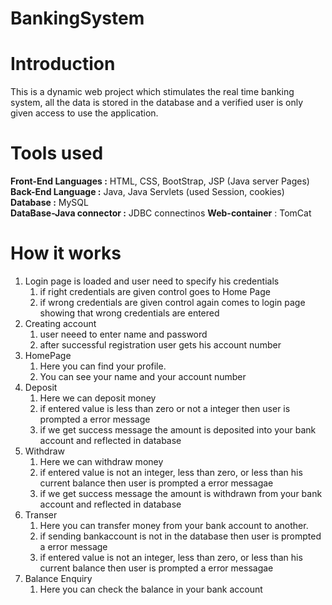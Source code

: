 # BankingSystem

# Introduction

This is a dynamic web project which stimulates the real time banking system, all the data is stored in the database and a verified user is only given access to use the application.

# Tools used

**Front-End Languages :** HTML, CSS, BootStrap, JSP (Java server Pages)\
**Back-End Language :** Java, Java Servlets (used Session, cookies)\
**Database :** MySQL\
**DataBase-Java connector :** JDBC connectinos
**Web-container** : TomCat

# How it works

1. Login page is loaded and user need to specify his credentials
    1. if right credentials are given control goes to Home Page
    1. if wrong credentials are given control again comes to login page showing that wrong credentials are entered
1. Creating account
    1. user neeed to enter name and password
    1. after successful registration user gets his account number
1. HomePage
    1. Here you can find your profile.
    2. You can see your name and your account number
1. Deposit
    1. Here we can deposit money
    1. if entered value is less than zero or not a integer then user is prompted a error message
    1. if we get success message the amount is deposited into your bank account and reflected in database
1. Withdraw
    1. Here we can withdraw money
    1. if entered value is not an integer, less than zero, or less than his current balance then user is prompted a error messagae
    1. if we get success message the amount is withdrawn from your bank account and reflected in database
1. Transer
    1. Here you can transfer money from your bank account to another.
    1. if sending bankaccount is not in the database then user is prompted a error message
    1. if entered value is not an integer, less than zero, or less than his current balance then user is prompted a error messagae
1. Balance Enquiry
    1. Here you can check the balance in your bank account


